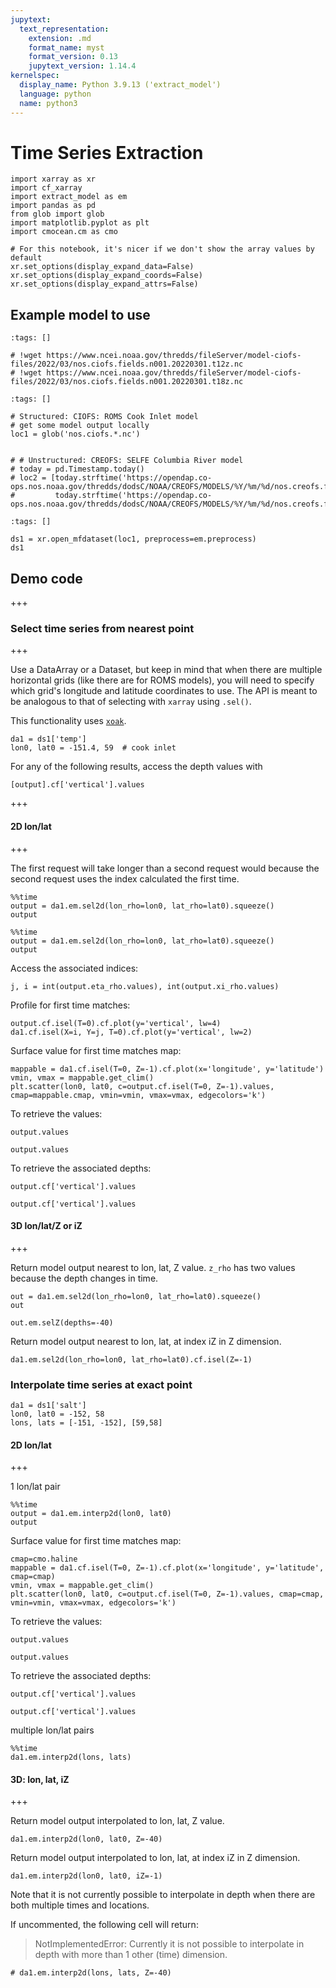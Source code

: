 ```yaml
---
jupytext:
  text_representation:
    extension: .md
    format_name: myst
    format_version: 0.13
    jupytext_version: 1.14.4
kernelspec:
  display_name: Python 3.9.13 ('extract_model')
  language: python
  name: python3
---
```


# Time Series Extraction

```{code-cell} ipython3
import xarray as xr
import cf_xarray
import extract_model as em
import pandas as pd
from glob import glob
import matplotlib.pyplot as plt
import cmocean.cm as cmo

# For this notebook, it's nicer if we don't show the array values by default
xr.set_options(display_expand_data=False)
xr.set_options(display_expand_coords=False)
xr.set_options(display_expand_attrs=False)
```

## Example model to use

```{code-cell} ipython3
:tags: []

# !wget https://www.ncei.noaa.gov/thredds/fileServer/model-ciofs-files/2022/03/nos.ciofs.fields.n001.20220301.t12z.nc
# !wget https://www.ncei.noaa.gov/thredds/fileServer/model-ciofs-files/2022/03/nos.ciofs.fields.n001.20220301.t18z.nc
```

```{code-cell} ipython3
:tags: []

# Structured: CIOFS: ROMS Cook Inlet model
# get some model output locally
loc1 = glob('nos.ciofs.*.nc')


# # Unstructured: CREOFS: SELFE Columbia River model
# today = pd.Timestamp.today()
# loc2 = [today.strftime('https://opendap.co-ops.nos.noaa.gov/thredds/dodsC/NOAA/CREOFS/MODELS/%Y/%m/%d/nos.creofs.fields.n000.%Y%m%d.t03z.nc'),
#         today.strftime('https://opendap.co-ops.nos.noaa.gov/thredds/dodsC/NOAA/CREOFS/MODELS/%Y/%m/%d/nos.creofs.fields.n001.%Y%m%d.t03z.nc')]
```

```{code-cell} ipython3
:tags: []

ds1 = xr.open_mfdataset(loc1, preprocess=em.preprocess)
ds1
```

## Demo code

+++

### Select time series from nearest point

+++

Use a DataArray or a Dataset, but keep in mind that when there are multiple horizontal grids (like there are for ROMS models), you will need to specify which grid's longitude and latitude coordinates to use. The API is meant to be analogous to that of selecting with `xarray` using `.sel()`.

This functionality uses [`xoak`](https://xoak.readthedocs.io/en/latest/).

```{code-cell} ipython3
da1 = ds1['temp']
lon0, lat0 = -151.4, 59  # cook inlet
```

For any of the following results, access the depth values with

```
[output].cf['vertical'].values
```

+++

#### 2D lon/lat

+++

The first request will take longer than a second request would because the second request uses the index calculated the first time.

```{code-cell} ipython3
%%time
output = da1.em.sel2d(lon_rho=lon0, lat_rho=lat0).squeeze()
output
```

```{code-cell} ipython3
%%time
output = da1.em.sel2d(lon_rho=lon0, lat_rho=lat0).squeeze()
output
```

Access the associated indices:

```{code-cell} ipython3
j, i = int(output.eta_rho.values), int(output.xi_rho.values)
```

Profile for first time matches:

```{code-cell} ipython3
output.cf.isel(T=0).cf.plot(y='vertical', lw=4)
da1.cf.isel(X=i, Y=j, T=0).cf.plot(y='vertical', lw=2)
```

Surface value for first time matches map:

```{code-cell} ipython3
mappable = da1.cf.isel(T=0, Z=-1).cf.plot(x='longitude', y='latitude')
vmin, vmax = mappable.get_clim()
plt.scatter(lon0, lat0, c=output.cf.isel(T=0, Z=-1).values, cmap=mappable.cmap, vmin=vmin, vmax=vmax, edgecolors='k')
```

To retrieve the values:

`output.values`

```{code-cell} ipython3
output.values
```

To retrieve the associated depths:

`output.cf['vertical'].values`

```{code-cell} ipython3
output.cf['vertical'].values
```

#### 3D lon/lat/Z or iZ

+++

Return model output nearest to lon, lat, Z value. `z_rho` has two values because the depth changes in time.

```{code-cell} ipython3
out = da1.em.sel2d(lon_rho=lon0, lat_rho=lat0).squeeze()
out
```

```{code-cell} ipython3
out.em.selZ(depths=-40)
```

Return model output nearest to lon, lat, at index iZ in Z dimension.

```{code-cell} ipython3
da1.em.sel2d(lon_rho=lon0, lat_rho=lat0).cf.isel(Z=-1)
```

### Interpolate time series at exact point

```{code-cell} ipython3
da1 = ds1['salt']
lon0, lat0 = -152, 58
lons, lats = [-151, -152], [59,58]
```

#### 2D lon/lat

+++

1 lon/lat pair

```{code-cell} ipython3
%%time
output = da1.em.interp2d(lon0, lat0)
output
```

Surface value for first time matches map:

```{code-cell} ipython3
cmap=cmo.haline
mappable = da1.cf.isel(T=0, Z=-1).cf.plot(x='longitude', y='latitude', cmap=cmap)
vmin, vmax = mappable.get_clim()
plt.scatter(lon0, lat0, c=output.cf.isel(T=0, Z=-1).values, cmap=cmap, vmin=vmin, vmax=vmax, edgecolors='k')
```

To retrieve the values:

`output.values`

```{code-cell} ipython3
output.values
```

To retrieve the associated depths:

`output.cf['vertical'].values`

```{code-cell} ipython3
output.cf['vertical'].values
```

multiple lon/lat pairs

```{code-cell} ipython3
%%time
da1.em.interp2d(lons, lats)
```

#### 3D: lon, lat, iZ

+++

Return model output interpolated to lon, lat, Z value.

```{code-cell} ipython3
da1.em.interp2d(lon0, lat0, Z=-40)
```

Return model output interpolated to lon, lat, at index iZ in Z dimension.

```{code-cell} ipython3
da1.em.interp2d(lon0, lat0, iZ=-1)
```

Note that it is not currently possible to interpolate in depth when there are both multiple times and locations.

If uncommented, the following cell will return:
> NotImplementedError: Currently it is not possible to interpolate in depth with more than 1 other (time) dimension.

```{code-cell} ipython3
# da1.em.interp2d(lons, lats, Z=-40)
```
